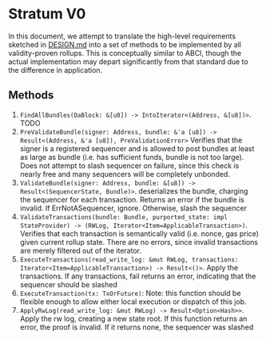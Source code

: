 # Stratum V0

In this document, we attempt to translate the high-level requirements sketched in [DESIGN.md](./DESIGN.md) into a set of methods to be implemented by all validity-proven rollups. This is conceptually similar to ABCI, though the actual implementation may depart significantly from that standard due to the difference in application.

## Methods

1. `FindAllBundles(DaBlock: &[u8]) -> IntoIterator<(Address, &[u8])>`. TODO
1. `PreValidateBundle(signer: Address, bundle: &'a [u8]) -> Result<(Address, &'a [u8]), PreValidationError>` Verifies that the signer is a registered sequencer and is allowed to post bundles at least as large as bundle (i.e. has sufficient funds, bundle is not too large). Does not attempt to slash sequencer on failure, since this check is nearly free and many sequencers will be completely unbonded.
1. `ValidateBundle(signer: Address, bundle: &[u8]) -> Result<(SequencerState, Bundle)>`. deserializes the bundle, charging the sequencer for each transaction. Returns an error if the bundle is invalid. If ErrNotASequencer, ignore. Otherwise, slash the sequencer
1. `ValidateTransactions(bundle: Bundle, purported_state: impl StateProvider) -> (RWLog, Iterator<Item=ApplicableTransaction>)`. Verifies that each transaction is semantically valid (i.e. nonce, gas price) given current rollup state. There are no errors, since invalid transactions are merely filtered out of the iterator.
1. `ExecuteTransactions(read_write_log: &mut RWLog, transactions: Iterator<Item=ApplicableTransaction>) -> Result<()>`. Apply the transactions. If any transactions, fail returns an error, indicating that the sequencer should be slashed
1. `ExecuteTransaction(tx: TxOrFuture)`: Note: this function should be flexible enough to allow either local execution or dispatch of this job.
1. `ApplyRwLog(read_write_log: &mut RWLog) -> Result<Option<Hash>>`. Apply the rw log, creating a new state root. If this function returns an error, the proof is invalid. If it returns none, the sequencer was slashed
